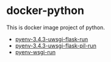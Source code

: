 docker-python
=====================

This is docker image project of python.


* [pyenv-3.4.3-uwsgi-flask-run](pyenv-3.4.3-uwsgi-flask-run/)
* [pyenv-3.4.3-uwsgi-flask-pil-run](pyenv-3.4.3-uwsgi-flask-pil-run/)
* [pyenv-wsgi-run](pyenv-wsgi-run/)



